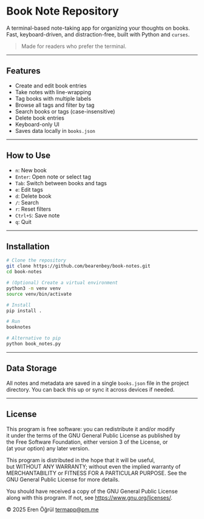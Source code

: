 # Book Note Repository

A terminal-based note-taking app for organizing your thoughts on books. Fast, keyboard-driven, and distraction-free, built with Python and `curses`.

> Made for readers who prefer the terminal.

---

## Features

- Create and edit book entries  
- Take notes with line-wrapping  
- Tag books with multiple labels  
- Browse all tags and filter by tag  
- Search books or tags (case-insensitive)  
- Delete book entries  
- Keyboard-only UI  
- Saves data locally in `books.json`  

---

## How to Use

- `n`: New book  
- `Enter`: Open note or select tag  
- `Tab`: Switch between books and tags  
- `e`: Edit tags  
- `d`: Delete book  
- `/`: Search  
- `r`: Reset filters  
- `Ctrl+S`: Save note  
- `q`: Quit  

---

## Installation

```bash
# Clone the repository
git clone https://github.com/bearenbey/book-notes.git
cd book-notes

# (Optional) Create a virtual environment
python3 -m venv venv
source venv/bin/activate

# Install
pip install .

# Run
booknotes

# Alternative to pip
python book_notes.py
```

---

## Data Storage

All notes and metadata are saved in a single `books.json` file in the project directory. You can back this up or sync it across devices if needed.

---

## License

This program is free software: you can redistribute it and/or modify  
it under the terms of the GNU General Public License as published by  
the Free Software Foundation, either version 3 of the License, or  
(at your option) any later version.

This program is distributed in the hope that it will be useful,  
but WITHOUT ANY WARRANTY; without even the implied warranty of  
MERCHANTABILITY or FITNESS FOR A PARTICULAR PURPOSE. See the  
GNU General Public License for more details.

You should have received a copy of the GNU General Public License  
along with this program. If not, see <https://www.gnu.org/licenses/>.

© 2025 Eren Öğrül [termapp@pm.me](mailto:termapp@pm.me)
